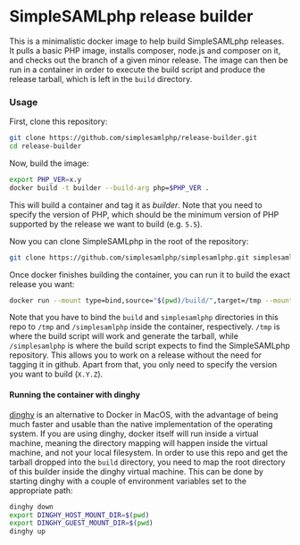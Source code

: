 # SimpleSAMLphp release builder

This is a minimalistic docker image to help build SimpleSAMLphp releases. It pulls a basic PHP image, installs
composer, node.js and composer on it, and checks out the branch of a given minor release. The image can then be run
in a container in order to execute the build script and produce the release tarball, which is left in the `build`
directory.

### Usage

First, clone this repository:

```bash
git clone https://github.com/simplesamlphp/release-builder.git
cd release-builder
```

Now, build the image:

```bash
export PHP_VER=x.y
docker build -t builder --build-arg php=$PHP_VER .
```

This will build a container and tag it as *builder*. Note that you need to specify the version of PHP, which should
be the minimum version of PHP supported by the release we want to build (e.g. `5.5`).

Now you can clone SimpleSAMLphp in the root of the repository:

```bash
git clone https://github.com/simplesamlphp/simplesamlphp.git simplesamlphp
```

Once docker finishes building the container, you can run it to build the exact release you want:

```bash
docker run --mount type=bind,source="$(pwd)/build/",target=/tmp --mount type=bind,source="$(pwd)/simplesamlphp/",target=/simplesamlphp builder X.Y.Z /simplesamlphp
```

Note that you have to bind the `build` and `simplesamlphp` directories in this repo to `/tmp` and `/simplesamlphp`
inside the container, respectively. `/tmp` is where the build script will work and generate the tarball, while
`/simplesamlphp` is where the build script expects to find the SimpleSAMLphp repository. This allows you to work on
a release without the need for tagging it in github. Apart from that, you only need to specify the version you want to
build (`X.Y.Z`).

#### Running the container with dinghy

[dinghy](https://github.com/codekitchen/dinghy) is an alternative to Docker in MacOS, with the advantage of being
much faster and usable than the native implementation of the operating system. If you are using dinghy, docker itself
will run inside a virtual machine, meaning the directory mapping will happen inside the virtual machine, and not your
local filesystem. In order to use this repo and get the tarball dropped into the `build` directory, you need to
map the root directory of this builder inside the dinghy virtual machine. This can be done by starting dinghy with a
couple of environment variables set to the appropriate path:

```bash
dinghy down
export DINGHY_HOST_MOUNT_DIR=$(pwd)
export DINGHY_GUEST_MOUNT_DIR=$(pwd)
dinghy up
``` 

